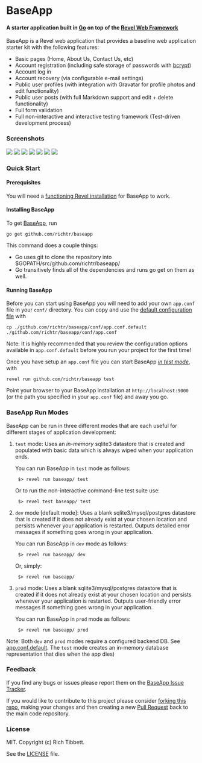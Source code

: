 BaseApp
=======

#### A starter application built in [Go](http://golang.org) on top of the [Revel Web Framework](https://revel.github.io) ####

BaseApp is a Revel web application that provides a baseline web application starter kit with the following features:

* Basic pages (Home, About Us, Contact Us, etc)
* Account registration (including safe storage of passwords with [bcrypt](https://en.wikipedia.org/wiki/Bcrypt))
* Account log in
* Account recovery (via configurable e-mail settings)
* Public user profiles (with integration with Gravatar for profile photos and edit functionality)
* Public user posts (with full Markdown support and edit + delete functionality)
* Full form validation
* Full non-interactive and interactive testing framework (Test-driven development process)

### Screenshots ###

<img src="https://github.com/richtr/baseapp/raw/master/screenshots/01.HomePage.png" style="max-width: 100%"/>

<img src="https://github.com/richtr/baseapp/raw/master/screenshots/02.Register.png" style="max-width: 100%"/>

<img src="https://github.com/richtr/baseapp/raw/master/screenshots/03.Login.png" style="max-width: 100%"/>

<img src="https://github.com/richtr/baseapp/raw/master/screenshots/04.Profile.png" style="max-width: 100%"/>

<img src="https://github.com/richtr/baseapp/raw/master/screenshots/05.EditProfile.png" style="max-width: 100%"/>

<img src="https://github.com/richtr/baseapp/raw/master/screenshots/06.NewPost.png" style="max-width: 100%"/>

<img src="https://github.com/richtr/baseapp/raw/master/screenshots/07.ResetPwd.png" style="max-width: 100%"/>

### Quick Start ####

#### Prerequisites ####

You will need a [functioning Revel installation](https://revel.github.io/tutorial/gettingstarted.html) for BaseApp to work.

#### Installing BaseApp ####

To get [BaseApp](https://github.com/richtr/baseapp), run

    go get github.com/richtr/baseapp

This command does a couple things:

* Go uses git to clone the repository into $GOPATH/src/github.com/richtr/baseapp/
* Go transitively finds all of the dependencies and runs go get on them as well.

#### Running BaseApp ####

Before you can start using BaseApp you will need to add your own `app.conf` file in your `conf/` directory. You can copy and use the <a href="https://github.com/richtr/baseapp/blob/master/conf/app.conf.default">default configuration file</a> with

    cp ./github.com/richtr/baseapp/conf/app.conf.default ./github.com/richtr/baseapp/conf/app.conf

Note: It is highly recommended that you review the configuration options available in `app.conf.default` before you run your project for the first time!

Once you have setup an `app.conf` file you can start BaseApp [_in test mode_](#baseapp-run-modes), with

    revel run github.com/richtr/baseapp test

Point your browser to your BaseApp installation at `http://localhost:9000` (or the path you specified in your `app.conf` file) and away you go.

### BaseApp Run Modes ###

BaseApp can be run in three different modes that are each useful for different stages of application development:

1. `test` mode: Uses an *in-memory* sqlite3 datastore that is created and populated with basic data which is always wiped when your application ends.

    You can run BaseApp in `test` mode as follows:

        $> revel run baseapp/ test

    Or to run the non-interactive command-line test suite use:

        $> revel test baseapp/ test

2. `dev` mode [default mode]: Uses a blank sqlite3/mysql/postgres datastore that is created if it does not already exist at your chosen location and persists whenever your application is restarted. Outputs detailed error messages if something goes wrong in your application.

    You can run BaseApp in `dev` mode as follows:

        $> revel run baseapp/ dev

    Or, simply:

        $> revel run baseapp/

3. `prod` mode: Uses a blank sqlite3/mysql/postgres datastore that is created if it does not already exist at your chosen location and persists whenever your application is restarted. Outputs user-friendly error messages if something goes wrong in your application.

    You can run BaseApp in `prod` mode as follows:

        $> revel run baseapp/ prod

Note: Both `dev` and `prod` modes require a configured backend DB. See [app.conf.default](https://github.com/richtr/baseapp/blob/master/conf/app.conf.default). The `test` mode creates an in-memory database representation that dies when the app dies)

### Feedback ###

If you find any bugs or issues please report them on the [BaseApp Issue Tracker](https://github.com/richtr/baseapp/issues).

If you would like to contribute to this project please consider [forking this repo](https://github.com/richtr/baseapp/fork), making your changes and then creating a new [Pull Request](https://github.com/richtr/baseapp/pulls) back to the main code repository.

### License ###

MIT. Copyright (c) Rich Tibbett.

See the [LICENSE](https://github.com/richtr/baseapp/blob/master/LICENSE) file.